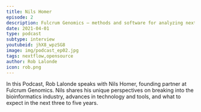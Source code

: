 ```yaml
---
title: Nils Homer
episode: 2
description: Fulcrum Genomics – methods and software for analyzing next-generation sequencing data.
date: 2021-04-01
type: podcast
subtype: interview
youtubeid: jhX8_wpzSG8
image: img/podcast_ep02.jpg
tags: nextflow,opensource
author: Rob Lalonde
icon: rob.png
---
```


In this Podcast, Rob Lalonde speaks with Nils Homer, founding partner at Fulcrum Genomics. Nils shares his unique perspectives on breaking into the bioinformatics industry, advances in technology and tools, and what to expect in the next three to five years.
